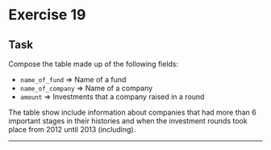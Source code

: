 # Exercise 19

## Task

Compose the table made up of the following fields:

* `name_of_fund` => Name of a fund
* `name_of_company` => Name of a company
* `amount` => Investments that a company raised in a round

The table show include information about companies that had more than 6 important stages in their histories and when the investment rounds took place from 2012 until 2013 (including).

---
